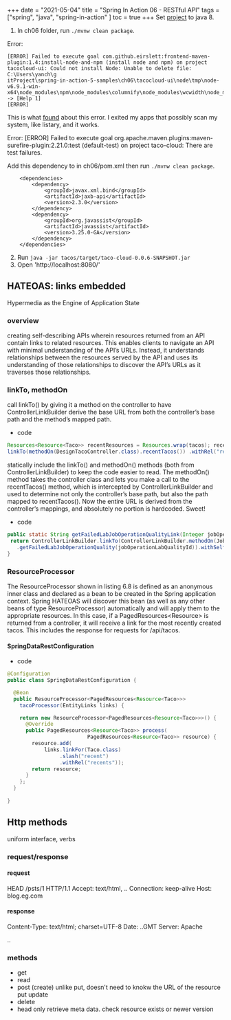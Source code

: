 +++ 
date = "2021-05-04"
title = "Spring In Action 06 - RESTful API"
tags = ["spring", "java", "spring-in-action" ]
toc = true
+++
Set [project](https://github.com/habuma/spring-in-action-5-samples/tree/master/ch06) to java 8. 

1. In ch06 folder, run `./mvnw clean package`.

Error:
```log
[ERROR] Failed to execute goal com.github.eirslett:frontend-maven-plugin:1.4:install-node-and-npm (install node and npm) on project tacocloud-ui: Could not install Node: Unable to delete file: C:\Users\yanch\g
itProject\spring-in-action-5-samples\ch06\tacocloud-ui\node\tmp\node-v6.9.1-win-x64\node_modules\npm\node_modules\columnify\node_modules\wcwidth\node_modules\defaults\node_modules\clone\LICENSE -> [Help 1]
[ERROR]
```
This is what [found](https://stackoverflow.com/questions/19489720/maven-failed-to-clean-project-failed-to-delete-org-ow2-util-asm-asm-tree) about this error.
I exited my apps that possibly scan my system, like listary, and it works.

Error:
[ERROR] Failed to execute goal org.apache.maven.plugins:maven-surefire-plugin:2.21.0:test (default-test) on project taco-cloud: There are test failures.

Add this dependency to in ch06/pom.xml then run `./mvnw clean package`.
```
    <dependencies>
        <dependency>
            <groupId>javax.xml.bind</groupId>
            <artifactId>jaxb-api</artifactId>
            <version>2.3.0</version>
        </dependency>
        <dependency>
            <groupId>org.javassist</groupId>
            <artifactId>javassist</artifactId>
            <version>3.25.0-GA</version>
        </dependency>
    </dependencies>
```

2. Run `java -jar tacos/target/taco-cloud-0.0.6-SNAPSHOT.jar`
3. Open 'http://localhost:8080/'  

## HATEOAS: links embedded
Hypermedia as the Engine of Application State
### overview
creating self-describing APIs wherein resources returned from an API contain links to related resources. This enables clients to navigate an API with minimal understanding of the API’s URLs. Instead, it understands relationships between the resources served by the API and uses its understanding of those relationships to discover the API’s URLs as it traverses those relationships.
### linkTo, methodOn
call linkTo() by giving it a method on the controller to have ControllerLinkBuilder derive the base URL from both the controller’s base path and the method’s mapped path. 
- code
```java
Resources<Resource<Taco>> recentResources = Resources.wrap(tacos); recentResources.add(
linkTo(methodOn(DesignTacoController.class).recentTacos()) .withRel("recents"));
```
statically include the linkTo() and methodOn() methods (both from ControllerLinkBuilder) to keep the code easier to read. The methodOn() method takes the controller class and lets you make a call to the recentTacos() method, which is intercepted by ControllerLinkBuilder and used to determine not only the controller’s base path, but also the path mapped to recentTacos(). Now the entire URL is derived from the controller’s mappings, and absolutely no portion is hardcoded. Sweet!
- code
```java
public static String getFailedLabJobOperationQualityLink(Integer jobOperationLabQualityId) {
 return ControllerLinkBuilder.linkTo(ControllerLinkBuilder.methodOn(JobOperationQualityController.class)
   .getFailedLabJobOperationQuality(jobOperationLabQualityId)).withSelfRel().getHref();
}

```
### ResourceProcessor
The ResourceProcessor shown in listing 6.8 is defined as an anonymous inner class and declared as a bean to be created in the Spring application context. Spring HATEOAS will discover this bean (as well as any other beans of type ResourceProcessor) automatically and will apply them to the appropriate resources. In this case, if a PagedResources<Resource<Taco>> is returned from a controller, it will receive a link for the most recently created tacos. This includes the response for requests for /api/tacos.
#### SpringDataRestConfiguration
- code
```java
@Configuration
public class SpringDataRestConfiguration {

  @Bean
  public ResourceProcessor<PagedResources<Resource<Taco>>>
    tacoProcessor(EntityLinks links) {

    return new ResourceProcessor<PagedResources<Resource<Taco>>>() {
      @Override
      public PagedResources<Resource<Taco>> process(
                          PagedResources<Resource<Taco>> resource) {
        resource.add(
            links.linkFor(Taco.class)
                 .slash("recent")
                 .withRel("recents"));
        return resource;
      }
    };
  }
  
}


```

## Http methods
uniform interface, verbs
### request/response
#### request 
HEAD /psts/1 HTTP/1.1
Accept: text/html, ..
Connection: keep-alive
Host: blog.eg.com
#### response
Content-Type: text/html; charset=UTF-8
Date: ..GMT
Server: Apache
<!DOCTYPE..> <html>..
### methods
- get
- read
- post (create)
unlike put, doesn't need to knokw the URL of the resource
put
update
- delete
- head
only retrieve meta data. check resource exists or newer version